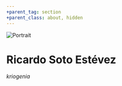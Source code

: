 ```yaml
---
+parent_tag: section
+parent_class: about, hidden
---
```


![Portrait](public/me.png)

# Ricardo **Soto Estévez**

_kriogenia_

